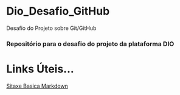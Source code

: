 # Dio_Desafio_GitHub
Desafio do Projeto sobre Git/GitHub

### Repositório para o desafio do projeto da plataforma DIO

# Links Úteis...
[Sitaxe Basica Markdown](https://www.markdownguide.org/basic-syntax/)
